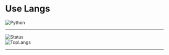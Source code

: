 # Use Langs
![Python](https://img.shields.io/badge/Python-3776AB?style=flat-square&logo=Python&logoColor=white)

***
![Status](https://github-readme-stats.vercel.app/api?username=RefluxR&show_icons=true&theme=algolia)   
![TopLangs](https://github-readme-stats.vercel.app/api/top-langs/?username=RefluxR&layout=compact&theme=algolia)
***